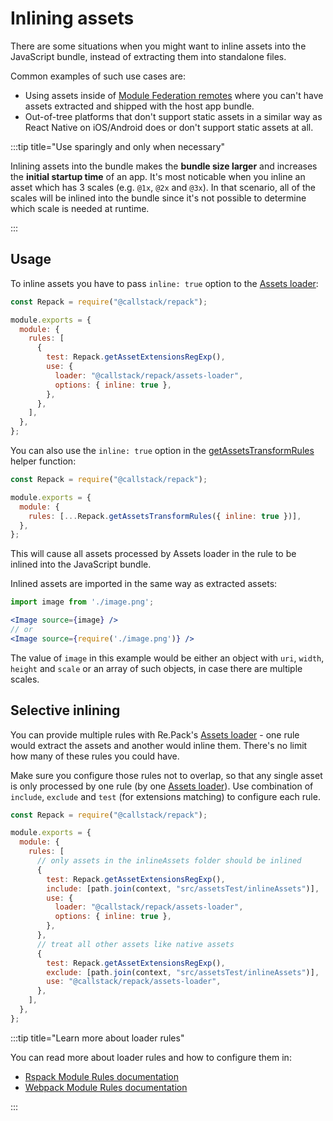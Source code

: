 # Inlining assets

There are some situations when you might want to inline assets into the JavaScript bundle, instead of extracting them into standalone files.

Common examples of such use cases are:

- Using assets inside of [Module Federation remotes](/docs/features/module-federation) where you can't have assets extracted and shipped with the host app bundle.
- Out-of-tree platforms that don't support static assets in a similar way as React Native on iOS/Android does or don't support static assets at all.

:::tip title="Use sparingly and only when necessary"

Inlining assets into the bundle makes the **bundle size larger** and increases the **initial startup time** of an app. It's most noticable when you inline an asset which has 3 scales (e.g. `@1x`, `@2x` and `@3x`). In that scenario, all of the scales will be inlined into the bundle since it's not possible to determine which scale is needed at runtime.

:::

## Usage

To inline assets you have to pass `inline: true` option to the [Assets loader](/api/loaders/assets-loader):

```js title="rspack.config.cjs"
const Repack = require("@callstack/repack");

module.exports = {
  module: {
    rules: [
      {
        test: Repack.getAssetExtensionsRegExp(),
        use: {
          loader: "@callstack/repack/assets-loader",
          options: { inline: true },
        },
      },
    ],
  },
};
```

You can also use the `inline: true` option in the [getAssetsTransformRules](/api/utils/get-asset-transform-rules) helper function:

```js title="rspack.config.cjs"
const Repack = require("@callstack/repack");

module.exports = {
  module: {
    rules: [...Repack.getAssetsTransformRules({ inline: true })],
  },
};
```

This will cause all assets processed by Assets loader in the rule to be inlined into the JavaScript bundle.

Inlined assets are imported in the same way as extracted assets:

```jsx
import image from './image.png';

<Image source={image} />
// or
<Image source={require('./image.png')} />
```

The value of `image` in this example would be either an object with `uri`, `width`, `height` and `scale` or an array of such objects, in case there are multiple scales.

## Selective inlining

You can provide multiple rules with Re.Pack's [Assets loader](/api/loaders/assets-loader) - one rule would extract the assets and another would inline them. There's no limit how many of these rules you could have.

Make sure you configure those rules not to overlap, so that any single asset is only processed by one rule (by one [Assets loader](/api/loaders/assets-loader)). Use combination of `include`, `exclude` and `test` (for extensions matching) to configure each rule.

```js title="rspack.config.mjs"
const Repack = require("@callstack/repack");

module.exports = {
  module: {
    rules: [
      // only assets in the inlineAssets folder should be inlined
      {
        test: Repack.getAssetExtensionsRegExp(),
        include: [path.join(context, "src/assetsTest/inlineAssets")],
        use: {
          loader: "@callstack/repack/assets-loader",
          options: { inline: true },
        },
      },
      // treat all other assets like native assets
      {
        test: Repack.getAssetExtensionsRegExp(),
        exclude: [path.join(context, "src/assetsTest/inlineAssets")],
        use: "@callstack/repack/assets-loader",
      },
    ],
  },
};
```

:::tip title="Learn more about loader rules"

You can read more about loader rules and how to configure them in:

- [Rspack Module Rules documentation](https://rspack.dev/config/module.html#modulerules)
- [Webpack Module Rules documentation](https://webpack.js.org/configuration/module/#modulerules)

:::
